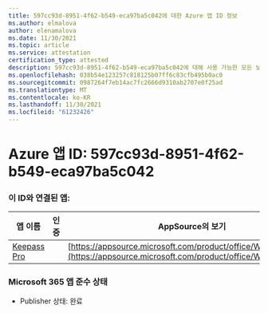 ```yaml
---
title: 597cc93d-8951-4f62-b549-eca97ba5c042에 대한 Azure 앱 ID 정보
ms.author: elmalova
author: elenamalova
ms.date: 11/30/2021
ms.topic: article
ms.service: attestation
certification_type: attested
description: 597cc93d-8951-4f62-b549-eca97ba5c042에 대해 사용 가능한 모든 보안 및 규정 준수 정보
ms.openlocfilehash: 038b54e123257c818125b07ff6c83cfb495b0ac0
ms.sourcegitcommit: 0987264f7eb14ac7fc2666d9310ab2707e0f25ad
ms.translationtype: MT
ms.contentlocale: ko-KR
ms.lasthandoff: 11/30/2021
ms.locfileid: "61232426"
---
```

# <a name="azure-app-id-597cc93d-8951-4f62-b549-eca97ba5c042"></a>Azure 앱 ID: 597cc93d-8951-4f62-b549-eca97ba5c042


### <a name="apps-associated-with-this-id"></a>이 ID와 연결된 앱:
| **앱 이름** | **인증** | **AppSource의 보기** |
|--------------|---------------|-----------------------|
| [Keepass Pro](https://docs.microsoft.com/microsoft-365-app-certification/forward/WA200003336) |  | [https://appsource.microsoft.com/product/office/WA200003336](https://appsource.microsoft.com/product/office/WA200003336) |

### <a name="microsoft-365-app-compliance-status"></a>Microsoft 365 앱 준수 상태
- Publisher 상태: 완료
